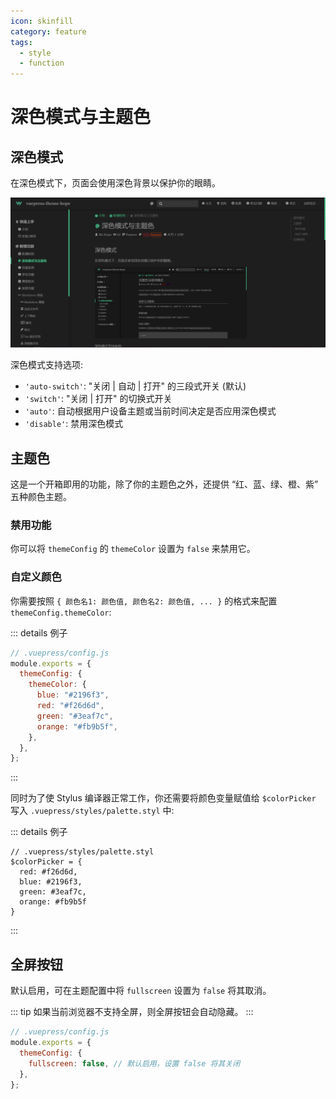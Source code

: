 ```yaml
---
icon: skinfill
category: feature
tags:
  - style
  - function
---
```


# 深色模式与主题色

## 深色模式

在深色模式下，页面会使用深色背景以保护你的眼睛。

![深色模式](./assets/darkmode.png)

深色模式支持选项:

- `'auto-switch'`: "关闭 | 自动 | 打开" 的三段式开关 (默认)
- `'switch'`: "关闭 | 打开" 的切换式开关
- `'auto'`: 自动根据用户设备主题或当前时间决定是否应用深色模式
- `'disable'`: 禁用深色模式

## 主题色

这是一个开箱即用的功能，除了你的主题色之外，还提供 “红、蓝、绿、橙、紫” 五种颜色主题。

### 禁用功能

你可以将 `themeConfig` 的 `themeColor` 设置为 `false` 来禁用它。

### 自定义颜色

你需要按照 `{ 颜色名1: 颜色值, 颜色名2: 颜色值, ... }` 的格式来配置 `themeConfig.themeColor`:

::: details 例子

```js {5-10}
// .vuepress/config.js
module.exports = {
  themeConfig: {
    themeColor: {
      blue: "#2196f3",
      red: "#f26d6d",
      green: "#3eaf7c",
      orange: "#fb9b5f",
    },
  },
};
```

:::

同时为了使 Stylus 编译器正常工作，你还需要将颜色变量赋值给 `$colorPicker` 写入 `.vuepress/styles/palette.styl` 中:

::: details 例子

```stylus
// .vuepress/styles/palette.styl
$colorPicker = {
  red: #f26d6d,
  blue: #2196f3,
  green: #3eaf7c,
  orange: #fb9b5f
}
```

:::

## 全屏按钮

默认启用，可在主题配置中将 `fullscreen` 设置为 `false` 将其取消。

::: tip
如果当前浏览器不支持全屏，则全屏按钮会自动隐藏。
:::

```js {4}
// .vuepress/config.js
module.exports = {
  themeConfig: {
    fullscreen: false, // 默认启用，设置 false 将其关闭
  },
};
```
